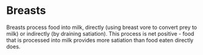 # Breasts

Breasts process food into milk, directly (using breast vore to convert prey to
milk) or indirectly (by draining satiation). This process is net positive - food
that is processed into milk provides more satiation than food eaten directly
does.
